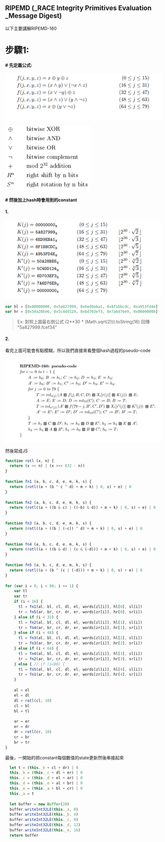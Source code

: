 ## RIPEMD \(\_RACE Integrity Primitives Evaluation \_Message Digest\)

以下主要講解RIPEMD-160

# 步驟1:

#### \# 先定義公式:

![](/assets/45.png)

![](/assets/5.png)

#### \# 然後加上hash時會用到的constant

#### 1.

![](/assets/258.png)

```js
var hl = [0x00000000, 0x5a827999, 0x6ed9eba1, 0x8f1bbcdc, 0xa953fd4e]
var hr = [0x50a28be6, 0x5c4dd124, 0x6d703ef3, 0x7a6d76e9, 0x00000000]
```

> Ex:  對照上圖最右側公式     \(2\*\*30 \* \(Math.sqrt\(2\)\)\).toString\(16\)       回傳    "5a827999.fcef34"

#### 2.







看完上面可能會有點模糊，所以我們直接來看整個hash過程的pseudo-code

![](/assets/548.png)

然後寫成JS

```js
function rotl (x, n) {
  return (x << n) | (x >>> (32 - n))
}

function fn1 (a, b, c, d, e, m, k, s) {
  return (rotl((a + (b ^ c ^ d) + m + k) | 0, s) + e) | 0
}

function fn2 (a, b, c, d, e, m, k, s) {
  return (rotl((a + ((b & c) | ((~b) & d)) + m + k) | 0, s) + e) | 0
}

function fn3 (a, b, c, d, e, m, k, s) {
  return (rotl((a + ((b | (~c)) ^ d) + m + k) | 0, s) + e) | 0
}

function fn4 (a, b, c, d, e, m, k, s) {
  return (rotl((a + ((b & d) | (c & (~d))) + m + k) | 0, s) + e) | 0
}

function fn5 (a, b, c, d, e, m, k, s) {
  return (rotl((a + (b ^ (c | (~d))) + m + k) | 0, s) + e) | 0
}

for (var i = 0; i < 80; i += 1) {
    var tl
    var tr
    if (i < 16) {
      tl = fn1(al, bl, cl, dl, el, words[zl[i]], hl[0], sl[i])
      tr = fn5(ar, br, cr, dr, er, words[zr[i]], hr[0], sr[i])
    } else if (i < 32) {
      tl = fn2(al, bl, cl, dl, el, words[zl[i]], hl[1], sl[i])
      tr = fn4(ar, br, cr, dr, er, words[zr[i]], hr[1], sr[i])
    } else if (i < 48) {
      tl = fn3(al, bl, cl, dl, el, words[zl[i]], hl[2], sl[i])
      tr = fn3(ar, br, cr, dr, er, words[zr[i]], hr[2], sr[i])
    } else if (i < 64) {
      tl = fn4(al, bl, cl, dl, el, words[zl[i]], hl[3], sl[i])
      tr = fn2(ar, br, cr, dr, er, words[zr[i]], hr[3], sr[i])
    } else { // if (i<80) {
      tl = fn5(al, bl, cl, dl, el, words[zl[i]], hl[4], sl[i])
      tr = fn1(ar, br, cr, dr, er, words[zr[i]], hr[4], sr[i])
    }

    al = el
    el = dl
    dl = rotl(cl, 10)
    cl = bl
    bl = tl

    ar = er
    er = dr
    dr = rotl(cr, 10)
    cr = br
    br = tr
}
```

最後，一開始的把constant每個數值的state更新然後串接起來

```js
  let t = (this._b + cl + dr) | 0
  this._b = (this._c + dl + er) | 0
  this._c = (this._d + el + ar) | 0
  this._d = (this._e + al + br) | 0
  this._e = (this._a + bl + cr) | 0
  this._a = t

  let buffer = new Buffer(20)
  buffer.writeInt32LE(this._a, 0)
  buffer.writeInt32LE(this._b, 4)
  buffer.writeInt32LE(this._c, 8)
  buffer.writeInt32LE(this._d, 12)
  buffer.writeInt32LE(this._e, 16)
  return buffer
```



